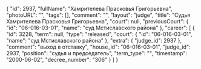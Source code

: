 {
    "id": 2937,
    "fullName": "Хамрителева Прасковья Григорьевна",
    "photoURL": "",
    "tags": [],
    "comment": "",
    "layout": "judge",
    "title": "Судья Хамрителева Прасковья Григорьевна",
    "court": null,
    "previousCourt": {
        "id": "06-016-03-01",
        "name": "суд Мстиславского района"
    },
    "career": [
        {
            "id": 3228,
            "term": null,
            "type": "released",
            "court": {
                "id": "06-016-03-01",
                "name": "суд Мстиславского района"
            },
            "extra": {
                "judge_id": 2937
            },
            "comment": "выход в отставку",
            "house_id": "06-016-03-01",
            "judge_id": 2937,
            "position": "судья и председатель",
            "term_type": "",
            "timestamp": "2000-06-02",
            "decree_number": "306"
        }
    ]
}